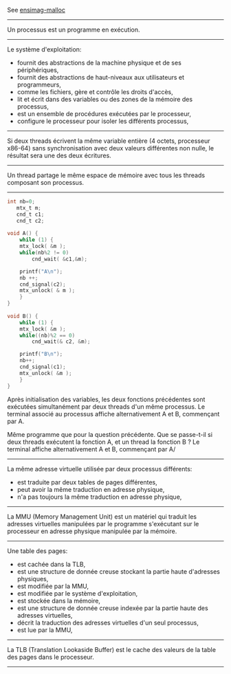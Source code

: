 See [ensimag-malloc](https://gitlab.ensimag.fr/vincentn/ensimag-malloc)

---

Un processus est un programme en exécution.

---

Le système d'exploitation:
 - fournit des abstractions de la machine physique et de ses périphériques,
 - fournit des abstractions de haut-niveaux aux utilisateurs et programmeurs,
 - comme les fichiers, gère et contrôle les droits d'accès,
 - lit et écrit dans des variables ou des zones de la mémoire des processus,
 - est un ensemble de procédures exécutées par le processeur,
 - configure le processeur pour isoler les différents processus,

---

Si deux threads écrivent la même variable entière (4 octets, processeur x86-64) sans synchronisation avec deux valeurs différentes non nulle, le résultat sera une des deux écritures.

---

Un thread partage le même espace de mémoire avec tous les threads composant son processus.

---

```C
int nb=0;
   mtx_t m;
   cnd_t c1;
   cnd_t c2;
   
void A() {
    while (1) {
    mtx_lock( &m );
    while(nb%2 != 0)
        cnd_wait( &c1,&m);

    printf("A\n");
    nb ++;
    cnd_signal(c2);
    mtx_unlock( & m );
    }
}
   
void B() {
    while (1) {
    mtx_lock( &m );
    while((nb)%2 == 0)
        cnd_wait(& c2, &m);

    printf("B\n");
    nb++;
    cnd_signal(c1);
    mtx_unlock( &m );
    }
}
```

Après initialisation des variables, les deux fonctions précédentes sont exécutées simultanément par deux threads d'un même processus. Le terminal associé au processus affiche alternativement A et B, commençant par A.

Même programme que pour la question précédente. Que se passe-t-il si deux threads exécutent la fonction A, et un thread la fonction B ? Le terminal affiche alternativement A et B, commençant par A/

---

La même adresse virtuelle utilisée par deux processus différents:
 - est traduite par deux tables de pages différentes,
 - peut avoir la même traduction en adresse physique,
 - n'a pas toujours la même traduction en adresse physique,

---

La MMU (Memory Management Unit) est un matériel qui traduit les adresses virtuelles manipulées par le programme s'exécutant sur le processeur en adresse physique manipulée par la mémoire.

---

Une table des pages:
 - est cachée dans la TLB,
 - est une structure de donnée creuse stockant la partie haute d'adresses physiques,
 - est modifiée par la MMU,
 - est modifiée par le système d'exploitation,
 - est stockée dans la mémoire,
 - est une structure de donnée creuse indexée par la partie haute des adresses virtuelles,
 - décrit la traduction des adresses virtuelles d'un seul processus,
 - est lue par la MMU,

---

La TLB (Translation Lookaside Buffer) est le cache des valeurs de la table des pages dans le processeur.

---